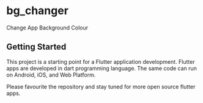 # bg_changer

Change App Background Colour

## Getting Started

This project is a starting point for a Flutter application development. Flutter apps are developed in dart programming language. The same code can run on Android, iOS, and Web Platform. 

Please favourite the repository and stay tuned for more open source flutter apps.
